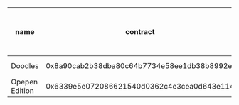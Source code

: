| name           | contract                                   | date created             | total supply | 1 day volume (ETH) | 7 day volume (ETH) | 30 day volume (ETH) | all time volume (ETH) | top collection bid (ETH) | # of bids > 50% of top collection bid |
|----------------|--------------------------------------------|--------------------------|--------------|--------------------|--------------------|---------------------|-----------------------|--------------------------|---------------------------------------|
| Doodles        | 0x8a90cab2b38dba80c64b7734e58ee1db38b8992e | 2022-02-09T21:10:23.583Z | 10000        | 52.81              | 1047.47            | 11900.68            | 285688.82             | 2.49944                  | 3101                                  |
| Opepen Edition | 0x6339e5e072086621540d0362c4e3cea0d643e114 | 2023-01-08T19:26:07.389Z | 16000        | 155.48             | 1014.62            | 5889.55             | 50885.06              | 0.38279                  | 14460                                 |